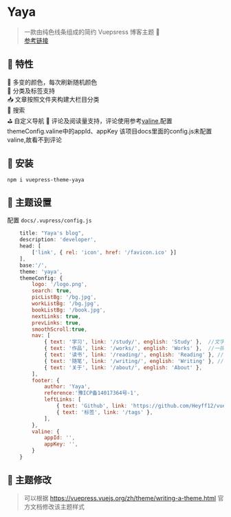 # Yaya

> 一款由纯色线条组成的简约 Vuepsress 博客主题  🎊    
[参考链接](http://vuepressyaya.yaya12.com/) 

## 🏁 特性
🌈 多变的颜色，每次刷新随机颜色  
🚩 分类及标签支持  
📥 文章按照文件夹构建大栏目分类  
👾 搜索  
⛳️ 自定义导航 
🚧 评论及阅读量支持，评论使用参考[valine](https://valine.js.org/),配置themeConfig.valine中的appId、appKey
   该项目docs里面的config.js未配置valine,故看不到评论

## 🚧 安装

```
npm i vuepress-theme-yaya
```

## 🔧 主题设置

配置 `docs/.vupress/config.js`

```js
    title: "Yaya's blog",
    description: 'developer',
    head: [
        ['link', { rel: 'icon', href: '/favicon.ico' }]
    ],
    base:'/',
    theme: 'yaya',
    themeConfig: {
        logo: '/logo.png',
        search: true,
        picListBg: '/bg.jpg',
        workListBg: '/bg.jpg',
        bookListBg: '/book.jpg',
        nextLinks: true,
        prevLinks: true,
        smoothScroll:true,
        nav: [
            { text: '学习', link: '/study/', english: 'Study' },  //文字列表
            { text: '作品', link: '/works/', english: 'Works' },  //一排两图列表
            { text: '读书', link: '/reading/', english: 'Reading' }, //一排三图列表
            { text: '随笔', link: '/writing/', english: 'Writing' }, //右侧有小图片列表
            { text: '关于', link: '/about/', english: 'About' },
        ],
        footer: {
            author: 'Yaya',
            reference:'豫ICP备14017364号-1',
            leftLinks: [
                { text: 'Github', link: 'https://github.com/Heyff12/vuepress-blog-yaya' },
                { text: '标签', link: '/tags' },
            ],
        },
        valine: {
            appId: '',
            appKey: '',
        }
    }
```

## 🔧 主题修改  

> 可以根据 https://vuepress.vuejs.org/zh/theme/writing-a-theme.html 官方文档修改该主题样式   



